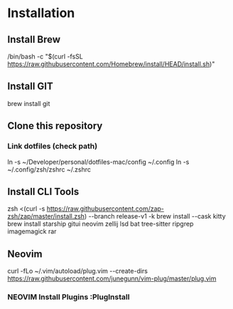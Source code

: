 # Installation
## Install Brew
/bin/bash -c "$(curl -fsSL https://raw.githubusercontent.com/Homebrew/install/HEAD/install.sh)"

## Install GIT
brew install git

## Clone this repository
### Link dotfiles (check path)
ln -s ~/Developer/personal/dotfiles-mac/config ~/.config
ln -s ~/.config/zsh/zshrc ~/.zshrc

## Install CLI Tools
zsh <(curl -s https://raw.githubusercontent.com/zap-zsh/zap/master/install.zsh) --branch release-v1 -k
brew install --cask kitty
brew install starship gitui neovim zellij lsd bat tree-sitter ripgrep imagemagick rar

## Neovim
curl -fLo ~/.vim/autoload/plug.vim --create-dirs https://raw.githubusercontent.com/junegunn/vim-plug/master/plug.vim
### NEOVIM Install Plugins :PlugInstall
